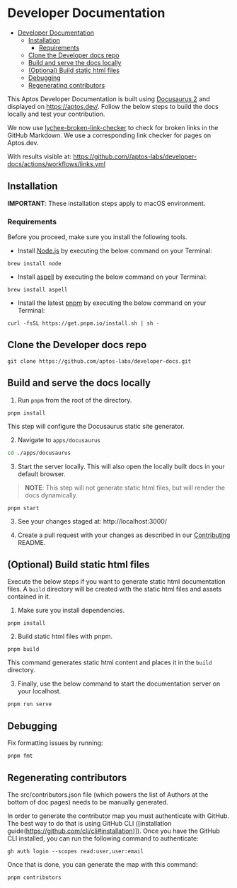 # Developer Documentation

- [Developer Documentation](#developer-documentation)
  - [Installation](#installation)
    - [Requirements](#requirements)
  - [Clone the Developer docs repo](#clone-the-developer-docs-repo)
  - [Build and serve the docs locally](#build-and-serve-the-docs-locally)
  - [(Optional) Build static html files](#optional-build-static-html-files)
  - [Debugging](#debugging)
  - [Regenerating contributors](#regenerating-contributors)

This Aptos Developer Documentation is built using [Docusaurus 2](https://docusaurus.io/) and displayed on https://aptos.dev/. Follow the below steps to build the docs locally and test your contribution.

We now use [lychee-broken-link-checker](https://github.com/marketplace/actions/lychee-broken-link-checker) to check for broken links in the GitHub Markdown. We use a corresponding link checker for pages on Aptos.dev.

With results visible at:
https://github.com//aptos-labs/developer-docs/actions/workflows/links.yml

## Installation

**IMPORTANT**: These installation steps apply to macOS environment.

### Requirements

Before you proceed, make sure you install the following tools.

- Install [Node.js](https://nodejs.org/en/download/) by executing the below command on your Terminal:

```
brew install node
```

- Install [aspell](https://formulae.brew.sh/formula/aspell) by executing the below command on your Terminal:

```
brew install aspell
```

- Install the latest [pnpm](https://pnpm.io/installation) by executing the below command on your Terminal:

```
curl -fsSL https://get.pnpm.io/install.sh | sh -
```

## Clone the Developer docs repo

```
git clone https://github.com/aptos-labs/developer-docs.git

```

## Build and serve the docs locally

1. Run `pnpm` from the root of the directory.

```
pnpm install
```

This step will configure the Docusaurus static site generator.

2. Navigate to `apps/docusaurus`

```sh
cd ./apps/docusaurus
```

3. Start the server locally. This will also open the locally built docs in your default browser.

> **NOTE**: This step will not generate static html files, but will render the docs dynamically.

```
pnpm start
```

3. See your changes staged at: http://localhost:3000/

4. Create a pull request with your changes as described in our [Contributing](https://github.com/aptos-labs/aptos-core/blob/main/CONTRIBUTING.md) README.

## (Optional) Build static html files

Execute the below steps if you want to generate static html documentation files. A `build` directory will be created with the static html files and assets contained in it.

1. Make sure you install dependencies.

```
pnpm install
```

2. Build static html files with pnpm.

```
pnpm build
```

This command generates static html content and places it in the `build` directory.

3. Finally, use the below command to start the documentation server on your localhost.

```
pnpm run serve
```

## Debugging

Fix formatting issues by running:

```
pnpm fmt
```

## Regenerating contributors

The src/contributors.json file (which powers the list of Authors at the bottom of doc pages) needs to be manually generated.

In order to generate the contributor map you must authenticate with GitHub. The best way to do that is using GitHub CLI ([installation guide(https://github.com/cli/cli#installation)]). Once you have the GitHub CLI installed, you can run the following command to authenticate:

```
gh auth login --scopes read:user,user:email
```

Once that is done, you can generate the map with this command:

```
pnpm contributors
```
